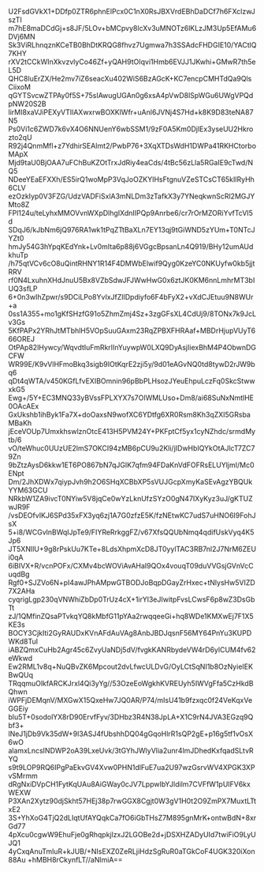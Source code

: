 U2FsdGVkX1+DDfp0ZTR6phnElPcx0C1nX0RsJBXVrdEBhDaDCf7h6FXclzwJszTI
m7hE8maDCdGj+s8JF/5LOv+bMCpvy8lcXv3uMNOTz6lKLzJM3Up5EfAMu6DVj6MN
Sk3ViRLhnqznKCeTB0BhDtKRQG8fhvz7Ugmwa7h3SSAdcFHDGIE10/YACtlQ7KHY
rXV2tCCkWInXkvzvlyCo46Zf+yQAH9tOIqvi1Hmb6EVJJ1JKwhi+GMwR7th5eL5D
QHC8luErZX/He2mv7iZ6seacXu402WiS6BzAGcK+KC7encpCMHTdQa9QlsCiixoM
qGYTSvcwZTPAy0f5S+75sIAwugUGAn0g6xsA4pVwD8lSpWGu6UWgVPQdpNW20S2B
lirMI8xaVJiPEXyVTIlAXwxrwBOXKlWfr+uAnl6JVNj4S7Hd+k8K9D83teNA87N5
Ps0Vi1c6ZWD7k6vX4O6NNUenY6wbSSM1/9zF0A5Km0DjlEx3yseUU2Hkrozto2qU
R92j4QnmMfl+z7YdhirSEAImt2/PwbP76+3XqXTDsWdH1DWPa41RKHCtorboMApX
Mjd9taU0BjOAA7uFChBuKZOtTrxJdRiy4eaCds/4tBc56zLla5RGaIE9cTwd/NQ5
NDeeYEaEFXXh/ES5irQ1woMpP3VqJoOZKYIHsFtgnuVZeSTCsCT65kIlRyHh6CLV
ezOzkIyp0V3FZG/UdzVADFiSxlA3mNLDm3zTafkX3y7YNeqkwnScRl2MGJYMto8Z
FPl124u/teLyhxMMOVvnWXpDlhgIXdnIIPQp9Anrbe6/cr7rOrMZORiYvfTcVI5d
SDqJ6/kJbNm6jQ976RA1wk1tPqZTtBaXLn7EY13qj9tGiWND5zYUm+T0NTcJYZt0
hmJy54G3hYpqKEdYnk+Lv0mIta6p88j6VGgcBpsanLn4Q919/BHy12umAUdkhuTp
/h75qtVCv6cO8uQintRHNY1R14F4DMWbElwif9Qyg0KzeYC0NKUyfw0kb5jjtRRV
rf0N4LxuhnXHdJnuU5Bx8VZbSdwJFJWwHwG0x6ztJK0KM6nnLmhrMT3bIUQ3sfLP
6+0n3wIhZpwr/s9DCiLPo8YvIxJfZIlDpdiyfo6F4bFyX2+vXdCJEtuu9N8WUr+a
0ss1A355+mo1gKfSHzfG91o5ZhmZmj4Sz+3zgGFsXL4CdUj9/8TONx7k9JcLv3Gs
5KfPAPx2YRhJtMTbhlH5VOpSuuGAxm23RqZPBXFHRAaf+MBDrHjupVUyT666OREJ
OtPAp82lHywcy/WqvdtIuFmRkrIInYuywpW0LXQ9DyAsjIiexBhM4P4ObwnDGCFW
WR99E/K9vVlHFmoBkq3sigb9IOtKqrE2zji5y/9d01eAGvNQ0td8tywD2rJW9bq6
qDt4qWTA/v450KGfLfvEXIBOmnin96pBbPLHsozJYeuEhpuLczFq0SkcStwwxkG5
Ewg+/5Y+EC3MNQ33yBVssFPLXYX7s7OIWMLUso+Dm8/ai68SuNxNmtlHE0OAcAEx
GxUkshb1ihByk1Fa7X+doOaxsN9wofXC6YDtfg6XR0Rsm8Kh3qZXI5GRsbaMBaKh
jEceVOUp7UmxkhswlznOtcE413H5PVM24Y+PKFptCf5yx1cyNZhdc/srmdMytb/6
vO/teWhuc0UUzUE2lmS7OKCI94zMB6pCU9u2Kli/jIDwHbIQYkOtAJlcT7ZC79Zn
9bZtzAysD6kkw1ET6PO867bN7qJGlK7qfm94FDaKnVdFOFRsELUYljmI/Mc0ENpt
Dm/2JhXDWx7qiypJvh9h2O6SHqXCBbXP5sVUJGcpXmyKaSEvAgzYBQUkYYM63GCU
NRkbW1ZA9ivcT0NYiw5V8jqCe0wYzLknUfzSYzO0gN47IXyKyz3uJ/gKTUZwJR9F
/vsDEOfvIKJ6SPd35xFX3yq6zj1A7G0zfzE5K/fzNEtwKC7udS7uHNO6I9FohJsX
5+i8/WCGvlnBWqIJpTe9/FIYReRrkggFZ/v67XfsQQUbNmq4qdifUskVyq4K5Jp6
JT5XNIlU+9g8rPskUu7KTe+8LdsXhpmXcD8JT0yylTAC3RB7nl2J7NrM6ZEUi0qA
6iBIVX+R/vcnPOFx/CXMv4bcWOViAvAHaI9QOx4vouqT09duVVGsjGVnVcCuqdBg
Rgf0+SJZVo6N+pI4awJPhAMpwGTBODJoBqpDGayZrHxec+tNlysHw5VIZD7X2AHa
cyqrigLgp230qVNWhiZbDp0TrUz4cX+1irYl3eJIwitpFvsLCwsF6p8wZ3DsGbTt
zJ/1QMfinZQsaPTvkqYQ8kMbfG11pYAa2rwqqeeGi+hq8WDe1KMXwEj7F1X5KE3s
BOCY3CjkIti2GyRAUDxKVnAFdAuVAg8AnbJBDJqsnF56MY64PnYu3KUPDWKd8TuI
iABZQmxCuHb2Agr45c6ZvyUaNDj5dV/fvgkKANRbydeVW4rD6ylCUM4fv62eWkwd
Ew2RML1v8q+NuQBvZK6Mpcout2dvLfwcULDvG/OyLCtSqNI1b8OzNyieIEKBwQUq
TRqqmuOlkfARCKJrxl4Qi3yYg//53OzeEoWgkhKVREUyh5IWVgFfa5CzHkdBQhwn
iWPFjDEMqnV/MXGwX15QxeHw7JQ0AR/P74/mIsU41b9fzxqc0f24VeKqxVeGGEiy
blu5T+0sodolYX8rD90ErvfFyv/3DHbz3R4N38JpLA+X1C9rN4JVA3EGzq9Qbf3+
lNeJ1jDb9Vk35dW+9l3ASJ4fUbshhDQ04gGqoHlrR1sQP2gE+p16g5tf1vOsX6wO
alamxLncsINDWP2oA39LxeUvk/3tGYhJWlyVlia2unr4lmJDhedKxfqadSLtvRYQ
s9t9LOP9RQ6IPgPaEkvGV4Xvw0PHN1dlFuE7ua2U97wzGsrvWV4XPGK3XPvSMrmm
dRgNxiDVpCH1FytKqUAu8AiGWay0cJV7LppwIbYJldilm7CVFfW1pUIFV6kxWEXW
P3XAn2Xytz90djSkht57HEj38p7rwGGX8Cgjt0W3gV1H0t2O9ZmPX7MuxtLTtxE2
3S+YhXoG4TjQ2dLIqtUfAYQqkCa7fO6iGbTHsZ7M895gnMrK+ontwBdN+8xrGd77
4pXcu0cgwW9EhuFje0gRhqpkjlzxJ2LGOBe2d+jDSXHZADyUId7twiFiO9LyUJQ1
4yCxqAnuTmluR+kJUB/+NIsEXZ0ZeRLjiHdzSgRuR0aTGkCoF4UGK320iXon88Au
+hMBH8rCkynfLT//aNlmiA==
